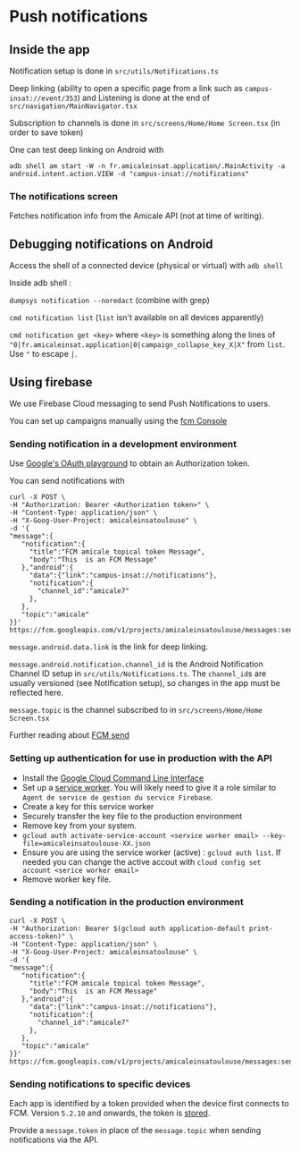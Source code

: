 # Push notifications

## Inside the app

Notification setup is done in `src/utils/Notifications.ts`

Deep linking (ability to open a specific page from a link such as
`campus-insat://event/353`) and Listening is done at the end of
`src/navigation/MainNavigator.tsx`

Subscription to channels is done in `src/screens/Home/Home Screen.tsx` (in
order to save token)

One can test deep linking on Android with

```
adb shell am start -W -n fr.amicaleinsat.application/.MainActivity -a android.intent.action.VIEW -d "campus-insat://notifications"
```

### The notifications screen

Fetches notification info from the Amicale API (not at time of writing).

## Debugging notifications on Android

Access the shell of a connected device (physical or virtual) with `adb shell`

Inside adb shell :

`dumpsys notification --noredact` (combine with grep)

`cmd notification list` (`list` isn't available on all devices apparently)

`cmd notification get <key>` where `<key>` is something along the lines of
`"0|fr.amicaleinsat.application|0|campaign_collapse_key_X|X"` from `list`.
Use `"` to escape `|`.

## Using firebase

We use Firebase Cloud messaging to send Push Notifications to users.

You can set up campaigns manually using the [fcm Console](https://console.firebase.google.com/project/amicaleinsatoulouse/messaging)

### Sending notification in a development environment

Use [Google's OAuth
playground](https://developers.google.com/oauthplayground/) to
obtain an Authorization token.

You can send notifications with

```
curl -X POST \
-H "Authorization: Bearer <Authorization token>" \
-H "Content-Type: application/json" \
-H "X-Goog-User-Project: amicaleinsatoulouse" \
-d '{
"message":{
   "notification":{
     "title":"FCM amicale topical token Message",
     "body":"This  is an FCM Message"
   },"android":{
     "data":{"link":"campus-insat://notifications"},
     "notification":{
       "channel_id":"amicale7"
     },
   },
   "topic":"amicale"
}}' https://fcm.googleapis.com/v1/projects/amicaleinsatoulouse/messages:send
```

`message.android.data.link` is the link for deep linking.

`message.android.notification.channel_id` is the Android Notification Channel ID setup in `src/utils/Notifications.ts`.
The `channel_id`s are usually versioned (see Notification setup), so changes in the app must be reflected here.

`message.topic` is the channel subscribed to in `src/screens/Home/Home
Screen.tsx`

Further reading about [FCM send](https://firebase.google.com/docs/reference/fcm/rest/v1/projects.messages)

### Setting up authentication for use in production with the API

- Install the [Google Cloud Command Line
  Interface](https://cloud.google.com/sdk/docs/install-sdk)
- Set up a [service
  worker](https://console.cloud.google.com/iam-admin/serviceaccounts?project=amicaleinsatoulouse).
  You will likely need to give it a role similar to `Agent de
  service de gestion du service Firebase`.
- Create a key for this service worker
- Securely transfer the key file to the production environment
- Remove key from your system.
- `gcloud auth activate-service-account <service worker email>
  --key-file=amicaleinsatoulouse-XX.json`
- Ensure you are using the service worker (active) : `gcloud auth
  list`. If needed you can change the active accout with `cloud
  config set account <serice worker email>`
- Remove worker key file.

### Sending a notification in the production environment

```
curl -X POST \
-H "Authorization: Bearer $(gcloud auth application-default print-access-token)" \
-H "Content-Type: application/json" \
-H "X-Goog-User-Project: amicaleinsatoulouse" \
-d '{
"message":{
   "notification":{
     "title":"FCM amicale topical token Message",
     "body":"This  is an FCM Message"
   },"android":{
     "data":{"link":"campus-insat://notifications"},
     "notification":{
       "channel_id":"amicale7"
     },
   },
   "topic":"amicale"
}}' https://fcm.googleapis.com/v1/projects/amicaleinsatoulouse/messages:send
```

### Sending notifications to specific devices

Each app is identified by a token provided when the device first connects to
FCM. Version `5.2.10` and onwards, the token is
[stored](https://github.com/ClubInfoInsaT/application-amicale/commit/d76fab50e5d43fb882e0183c0fc2b676cdd47082).

Provide a `message.token` in place of the `message.topic` when sending
notifications via the API.
